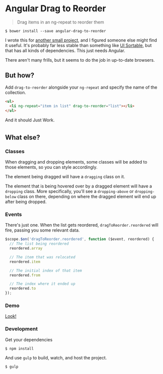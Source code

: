 # Angular Drag to Reorder

> Drag items in an ng-repeat to reorder them

```shell
$ bower install --save angular-drag-to-reorder
```

I wrote this for [another small project](http://brandly.github.io/thelist/#/), and I figured someone else might find it useful. It's probably far less stable than something like [UI Sortable](https://github.com/angular-ui/ui-sortable), but that has all kinds of dependencies. This just needs Angular.

There aren't many frills, but it seems to do the job in up-to-date browsers.

## But how?

Add `drag-to-reorder` alongside your `ng-repeat` and specify the name of the collection.

```html
<ul>
  <li ng-repeat="item in list" drag-to-reorder="list"></li>
</ul>
```

And it should Just Work&#0153;.

## What else?

### Classes

When dragging and dropping elements, some classes will be added to those elements, so you can style accordingly.

The element being dragged will have a `dragging` class on it.

The element that is being hovered over by a dragged element will have a `dropping` class. More specifically, you'll see a `dropping-above` or `dropping-below` class on there, depending on where the dragged element will end up after being dropped.

### Events

There's just one. When the list gets reordered, `dragToReorder.reordered` will fire, passing you some relevant data.

```js
$scope.$on('dragToReorder.reordered', function ($event, reordered) {
  // The list being reordered
  reordered.array

  // The item that was relocated
  reordered.item

  // The initial index of that item
  reordered.from

  // The index where it ended up
  reordered.to
});
```

### Demo

[Look!](http://brandly.github.io/angular-drag-to-reorder/)

### Development

Get your dependencies
```shell
$ npm install
```

And use `gulp` to build, watch, and host the project.
```shell
$ gulp
```
